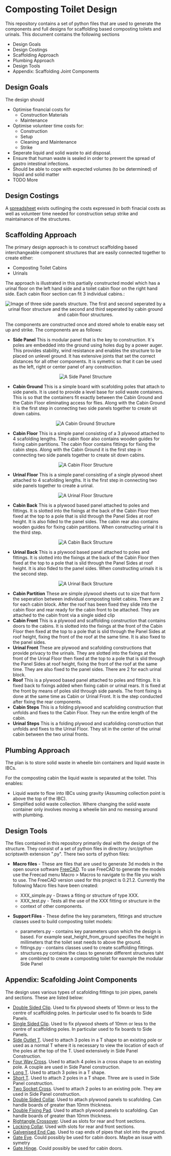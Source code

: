 # Composting Toilet Design

This repository contains a set of python files that are used to generate the components and full designs for scaffolding based composting toilets and urinals. This document contains the following sections 

- Design Goals
- Design Costings
- Scaffolding Approach
- Plumbing Approach
- Design Tools
- Appendix: Scaffolding Joint Components

## Design Goals

The design should

- Optimise financial costs for
    - Construction Materials
    - Maintenance
- Optimise volunteer time costs for:
    - Construction
    - Setup
    - Cleaning and Maintenance
    - Strike
- Seperate liquid and solid waste to aid disposal. 
- Ensure that human waste is sealed in order to prevent the spread of gastro intestinal infections.
- Should be able to cope with expected volumes (to be determined) of liquid and solid matter
- TODO More

## Design Costings

A [spreadsheet](https://docs.google.com/spreadsheets/d/10gVWtJp33p0cb3BE8hLPdwHnwx7mQESiJH0xtRfMGkw/edit?usp=sharing) exists outlinging the costs expressed in both finacial costs as well as volunteer time needed for construction setup strike and maintainance of the structures.

## Scaffolding Approach

The primary design approach is to construct scaffolding based interchangeable component structures that are easily connected together to create either:

- Composting Toilet Cabins
- Urinals

The approach is illustrated in this partially constructed model which has a urinal floor on the left hand side and a toilet cabin floor on the right hand side. Each cabin floor section can fit 3 individual cabins.:

<p align="center">
    <img src="images/modular_design.png" alt="Image of three side panels structure. The first and second seperated by a urinal floor structure and the second and third seperated by cabin ground and cabin floor structures.">
</p>

The components are constructed once and stored whole to enable easy set up and strike. The components are as follows:

- **Side Panel** This is modular panel that is the key to construction. It´s poles are embedded into the ground using holes dug by a power auger. This provides stability, wind resistance and enables the structure to be placed on unlevel ground. It has extensive joints that set the correct distances for all other components. It is symetric so that it can be used as the left, right or center panel of any construction.

<p align="center">
    <img src="images/side_panel.png" alt="A Side Panel Structure">
</p>

- **Cabin Ground** This is a simple board with scafolding poles that attach to side panels. It is used to provide a level base for solid waste containers. This is so that the containers fit exactly between the Cabin Ground and the Cabin Floor eliminating access for flies. Along with the Cabin Ground it is the first step in connecting two side panels together to create sit down cabins.

<p align="center">
    <img src="images/cabin_ground.png" alt="A Cabin Ground Structure">
</p>

- **Cabin Floor** This is a simple panel consisting of a 3 plywood attached to 4 scafolding lengths. The cabin floor also contains wooden guides for fixing cabin partitions. The cabin floor contains fittings for fixing the cabin steps. Along with the Cabin Ground it is the first step in connecting two side panels together to create sit down cabins.

<p align="center">
    <img src="images/cabin_floor.png" alt="A Cabin Floor Structure">
</p>

- **Urinal Floor** This is a simple panel consisting of a single plywood sheet attached to 4 scafolding lengths. It is the first step in connecting two side panels together to create a urinal.

<p align="center">
    <img src="images/urinal_floor.png" alt="A Urinal Floor Structure">
</p>

- **Cabin Back** This is a plywood based panel attached to poles and fittings. It is slotted into the fixings at the back of the Cabin Floor then fixed at the top to a pole that is slid through the Panel Sides at roof height. It is also fided to the panel sides. The cabin rear also contains wooden guides for fixing cabin partitions. When constructing urinal it is the third step.

<p align="center">
    <img src="images/cabin_back.png" alt="A Cabin Back Structure">
</p>

- **Urinal Back** This is a plywood based panel attached to poles and fittings. It is slotted into the fixings at the back of the Cabin Floor then fixed at the top to a pole that is slid through the Panel Sides at roof height. It is also fided to the panel sides. When constructing urinals it is the second step.

<p align="center">
    <img src="images/urinal_back.png" alt="A Urinal Back Structure">
</p>

- **Cabin Partition** These are simple plywood sheets cut to size that form the seperation between individual composting toilet cabins. There are 2 for each cabin block. After the roof has been fixed they slide into the cabin floor and rear ready for the cabin front to be attached. They are attached to the cabin front via a single sided clip 
- **Cabin Front** This is a plywood and scaffolding construction that contains doors to the cabins. It is slotted into the fixings at the front of the Cabin Floor then fixed at the top to a pole that is slid through the Panel Sides at roof height, fixing the front of the roof at the same time. It is also fixed to the panel sides.
- **Urinal Front** These are plywood and scafolding constructions that provide privacy to the urinals. They are slotted into the fixings at the front of the Urinal Floor then fixed at the top to a pole that is slid through the Panel Sides at roof height, fixing the front of the roof at the same time. They are also fixed to the panel sides. There are 2 for each urinal block.
- **Roof** This is a plywood based panel attached to poles and fittings. It is fixed back to fixings added when fixing cabin or urinal rears. It is fixed at the front by means of poles slid through side panels. The front fixing is done at the same time as Cabin or Urinal Front. It is the step conducted after fixing the rear components.
- **Cabin Steps** This is a folding plywood and scafoliding construction that unfolds and fixes to the Cabin Floor. They run the entire length of the cabin.
- **Urinal Steps** This is a folding plywood and scafoliding construction that unfolds and fixes to the Urinal Floor. They sit in the center of the urinal cabin between the two urinal fronts.

## Plumbing Approach

The plan is to store solid waste in wheelie bin containers and liquid waste in IBCs.

For the composting cabin the liquid waste is separated at the toilet. This enables:

- Liquid waste to flow into IBCs using gravity (Assuming collection point is above the top of the IBC).
- Simplified solid waste collection. Where changing the solid waste container only involves moving a wheelie bin and no messing around with plumbing.

## Design Tools

The files contained in this repository primarily deal with the design of the
structure. They consist of a set of python files in directory /src/python
scriptswith extension ".py". There two sorts of python files:

- **Macro files** - These are files that are used to generate 3d models in the
open source software [FreeCAD](https://www.freecad.org/). To use FreeCAD to
generate the models use the Freecad menu Macro > Macros to navigate to the
file you wish to use. The FreeCAD version used for this project is 0.21.2.
Currently the following Macro files have been created:

    - XXX_simple.py - Draws a fiting or structure of type XXX.
    - XXX_test.py - Tests all the use of the XXX fitting or structure in the
    - context of other components.

- **Support Files** - These define the key parameters, fittings and structure classes used to build composting toilet models:
 
    - parameters.py - contains key parameters upon which the design is based.
    For example seat_height_from_ground specifies the height in millimeters
    that the toilet seat needs to above the ground.
    - fittings.py - contains classes used to create scaffolding fittings.
    - structures.py contains the class to generate different structures taht are combined to create a composting toilet for eaxmple the modular Side Panel


## Appendix: Scafolding Joint Components

The design uses various types of scafolding fittings to join pipes, panels and sections. 
These are listed below:

- [Double Sided Clip](https://pipedreamfittings.com/product/double-sided-mesh-panel-clip-48mm/). Used to fix plywood sheets of 10mm or less to the centre of scaffolding poles. In particular used to fix boards to Side Panels.
- [Single Sided Clip](https://pipedreamfittings.com/product/single-sided-mesh-panel-clip-48mm/). Used to fix plywood sheets of 10mm or less to the centre of scaffolding poles. In particular used to fix boards to Side Panels.
- [Side Outlet T](https://pipedreamfittings.com/product/side-outlet-tee-42mm-c42/). Used to attach 3 poles in a T shape to an existing pole or used as a normal T where it is necessary to view the location of each of the poles at the top of the T. Used extensively in Side Panel Construction.
- [Four Way Cross](https://pipedreamfittings.com/product/4-way-cross-with-central-tube-48mm-d48/). Used to attach 4 poles in a cross shape to an existing pole. A couple are used in Side Panel construction.
- [Long T](https://pipedreamfittings.com/product/long-tee-48mm-key-clamp-fitting/). Used to attach 3 poles in a T shape.
- [Short T](https://pipedreamfittings.com/product/short-tee-48mm-key-clamp-fitting/). Used to attach 2 poles in a T shape. Three are is used in Side Panel construction.
- [Two Socket Cross](https://pipedreamfittings.com/product/two-socket-cross-48mm-key-clamp-fitting/). Used to attach 2 poles to an existing pole. They are used in Side Panel construction.
- [Double Sided Collar](https://pipedreamfittings.com/product/double-sided-collar-plate-90-48mm-d48-2/). Used to attach plywood panels to scafolding. Can handle boards of greater than 10mm thickness.
- [Double Fixing Pad](https://pipedreamfittings.com/product/double-fixing-pad-48mm-d48/). Used to attach plywood panels to scafolding. Can handle boards of greater than 10mm thickness.
- [Rightangle Crossover](https://pipedreamfittings.com/product/90-crossover-48mm-d48/). Used as slots for rear and front sections.
- [Locking Collar](https://pipedreamfittings.com/product/locking-collar-48mm-d48/). Used with slots for rear and front sections.
- [Galvenised End Cap](https://pipedreamfittings.com/product/galvanised-end-cap-48mm/). Used to cap ends of pipes that slot into the ground.
- [Gate Eye](https://pipedreamfittings.com/product/gate-eye-48mm-d48/). Could possibly be used for cabin doors. Maybe an issue with symetry
- [Gate Hinge](https://pipedreamfittings.com/product/gate-hinge-48mm-d48/). Could possibly be used for cabin doors.





